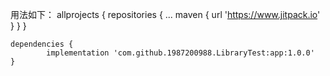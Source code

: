 用法如下：
	allprojects {
		repositories {
			...
			maven { url 'https://www.jitpack.io' }
		}
	}
  
  	dependencies {
	        implementation 'com.github.1987200988.LibraryTest:app:1.0.0'
	}
